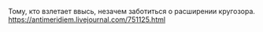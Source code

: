 Тому, кто взлетает ввысь, незачем заботиться о расширении кругозора.
https://antimeridiem.livejournal.com/751125.html